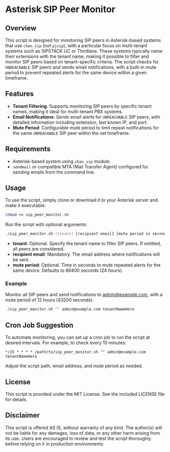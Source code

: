 # Asterisk SIP Peer Monitor

## Overview
This script is designed for monitoring SIP peers in Asterisk-based systems that use `chan_sip` (not `pjsip`), with a particular focus on multi-tenant systems such as SIPSTACK UC or Thirdlane. These systems typically name their extensions with the tenant name, making it possible to filter and monitor SIP peers based on tenant-specific criteria. The script checks for `UNREACHABLE` SIP peers and sends email notifications, with a built-in mute period to prevent repeated alerts for the same device within a given timeframe.

## Features
- **Tenant Filtering**: Supports monitoring SIP peers by specific tenant names, making it ideal for multi-tenant PBX systems.
- **Email Notifications**: Sends email alerts for `UNREACHABLE` SIP peers, with detailed information including extension, last known IP, and port.
- **Mute Period**: Configurable mute period to limit repeat notifications for the same `UNREACHABLE` SIP peer within the set timeframe.

## Requirements
- Asterisk-based system using `chan_sip` module.
- `sendmail` or compatible MTA (Mail Transfer Agent) configured for sending emails from the command line.

## Usage
To use the script, simply clone or download it to your Asterisk server and make it executable:

```bash
chmod +x sip_peer_monitor.sh
```

Run the script with optional arguments:

```bash
./sip_peer_monitor.sh [tenant] [recipient email] [mute period in seconds]
```

- **tenant**: Optional. Specify the tenant name to filter SIP peers. If omitted, all peers are considered.
- **recipient email**: Mandatory. The email address where notifications will be sent.
- **mute period**: Optional. Time in seconds to mute repeated alerts for the same device. Defaults to 86400 seconds (24 hours).

### Example
Monitor all SIP peers and send notifications to admin@example.com, with a mute period of 12 hours (43200 seconds):

```bash
./sip_peer_monitor.sh "" admin@example.com tenantNameHere
```

## Cron Job Suggestion
To automate monitoring, you can set up a cron job to run the script at desired intervals. For example, to check every 15 minutes:

```cron
*/15 * * * * /path/to/sip_peer_monitor.sh "" admin@example.com tenantNameHere
```

Adjust the script path, email address, and mute period as needed.

## License
This script is provided under the MIT License. See the included LICENSE file for details.

## Disclaimer
This script is offered AS IS, without warranty of any kind. The author(s) will not be liable for any damages, loss of data, or any other harm arising from its use. Users are encouraged to review and test the script thoroughly before relying on it in production environments.
